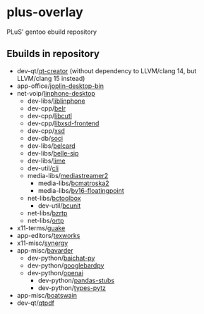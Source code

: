 # plus-overlay
PLuS' gentoo ebuild repository

## Ebuilds in repository
* dev-qt/[qt-creator](https://github.com/qt-creator/qt-creator) (without dependency to LLVM/clang 14, but LLVM/clang 15 instead)
* app-office/[joplin-desktop-bin](https://github.com/laurent22/joplin)
* net-voip/[linphone-desktop](https://gitlab.linphone.org/BC/public/linphone-desktop)
  * dev-libs/[liblinphone](https://gitlab.linphone.org/BC/public/liblinphone)
  * dev-cpp/[belr](https://gitlab.linphone.org/BC/public/belr)
  * dev-cpp/[libcutl](https://www.codesynthesis.com/projects/libcutl/)
  * dev-cpp/[libxsd-frontend](https://www.codesynthesis.com/projects/libxsd-frontend/)
  * dev-cpp/[xsd](https://www.codesynthesis.com/products/xsd/)
  * dev-db/[soci](https://github.com/SOCI/soci)
  * dev-libs/[belcard](https://gitlab.linphone.org/BC/public/belcard)
  * dev-libs/[belle-sip](https://gitlab.linphone.org/BC/public/belle-sip)
  * dev-libs/[lime](https://gitlab.linphone.org/BC/public/lime)
  * dev-util/[cli](https://www.codesynthesis.com/projects/cli/)
  * media-libs/[mediastreamer2](https://gitlab.linphone.org/BC/public/mediastreamer2)
	* media-libs/[bcmatroska2](https://gitlab.linphone.org/BC/public/bcmatroska2)
	* media-libs/[bv16-floatingpoint](https://gitlab.linphone.org/BC/public/external/bv16-floatingpoint)
  * net-libs/[bctoolbox](https://gitlab.linphone.org/BC/public/bctoolbox)
    * dev-util/[bcunit](https://github.com/BelledonneCommunications/bcunit)
  * net-libs/[bzrtp](https://gitlab.linphone.org/BC/public/bzrtp)
  * net-libs/[ortp](https://gitlab.linphone.org/BC/public/ortp)
* x11-terms/[guake](https://github.com/Guake/guake)
* app-editors/[texworks](https://github.com/TeXworks/texworks)
* x11-misc/[synergy](https://github.com/symless/synergy-core)
* app-misc/[bavarder](https://github.com/Bavarder/Bavarder)
  * dev-python/[baichat-py](https://github.com/Bavarder/baichat-py)
  * dev-python/[googlebardpy](https://github.com/Bavarder/googlebardpy)
  * dev-python/[openai](https://github.com/openai/openai-python)
    * dev-python/[pandas-stubs](https://github.com/pandas-dev/pandas-stubs)
    * dev-python/[types-pytz](https://github.com/python/typeshed)
* app-misc/[boatswain](https://gitlab.gnome.org/World/boatswain)
* dev-qt/[qtpdf](https://doc.qt.io/qt-5/qtpdf-index.html)
  

